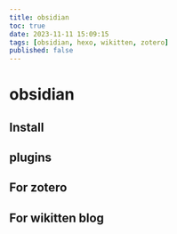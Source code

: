 ```yaml
---
title: obsidian
toc: true
date: 2023-11-11 15:09:15
tags: [obsidian, hexo, wikitten, zotero]
published: false
---
```

# obsidian

## Install

## plugins

## For zotero

## For wikitten blog
